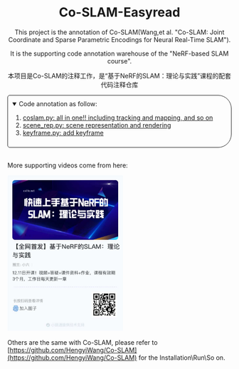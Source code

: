 <!-- PROJECT LOGO -->

<p align="center">

  <h1 align="center"> 
  Co-SLAM-Easyread</h1>
  <div align="center"></div>
</p>
<p align="center">
This project is the annotation of Co-SLAM(Wang,et al. "Co-SLAM: Joint Coordinate and Sparse Parametric Encodings for Neural Real-Time SLAM"). 
</p>

<p align="center">
It is the supporting code annotation warehouse of the "NeRF-based SLAM course".
</p>

<p align="center">
本项目是Co-SLAM的注释工作，是“基于NeRF的SLAM：理论与实践”课程的配套代码注释仓库
</p>

<!-- TABLE OF CONTENTS -->
<details open="open" style='padding: 10px; border-radius:5px 30px 30px 5px; border-style: solid; border-width: 1px;'>
  <summary>Code annotation as follow:</summary>
  <ol>
    <li>
      <a href="./coslam.py">coslam.py: all in one!! including tracking and mapping, and so on</a>
    </li>
    <li>
      <a href="./model/scene_rep.py">scene_rep.py: scene representation and rendering</a>
    <li>
      <a href="./model/keyframe.py">keyframe.py: add keyframe</a>
    </li>
  </ol>
</details>

<br>

More supporting videos come from here:

<p align="left">
  <img src="media/advertisement.JPG" width="260" alt="Advertisement">
</p>

Others are the same with Co-SLAM, please refer to [https://github.com/HengyiWang/Co-SLAM](https://github.com/HengyiWang/Co-SLAM) for the Installation\Run\So on.
